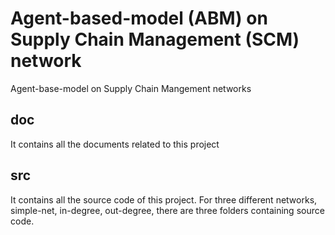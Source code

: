 # Agent-based-model (ABM) on Supply Chain Management (SCM) network
Agent-base-model on Supply Chain Mangement networks

## doc
It contains all the documents related to this project

## src
It contains all the source code of this project. For three different networks, simple-net, in-degree, out-degree, there are three folders containing source code.
 

